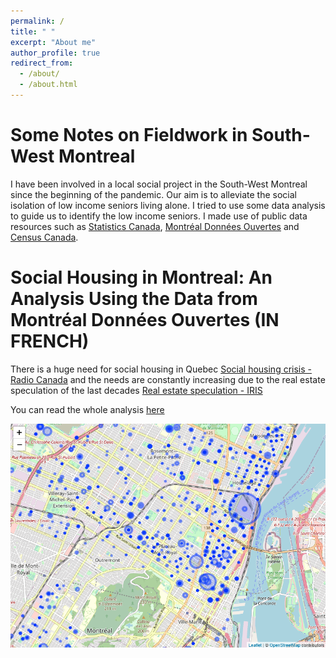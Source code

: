 ```yaml
---
permalink: /
title: " "
excerpt: "About me"
author_profile: true
redirect_from: 
  - /about/
  - /about.html
---
```


Some Notes on Fieldwork in South-West Montreal
======
I have been involved in a local social project in the South-West Montreal since the beginning of the pandemic. Our aim is to alleviate the social isolation of low income seniors living alone. I tried to use some data analysis to guide us to identify the low income seniors. I made use of public data resources such as [Statistics Canada](https://www.statcan.gc.ca/), [Montréal Données Ouvertes](https://donnees.montreal.ca/ville-de-montreal/logements-sociaux) and [Census Canada](https://census.gc.ca/index-eng.htm). 

Social Housing in Montreal: An Analysis Using the Data from Montréal Données Ouvertes (IN FRENCH)
======
There is a huge need for social housing in Quebec [Social housing crisis -Radio Canada](https://ici.radio-canada.ca/nouvelle/1771979/logement-social-crise-montreal-quebec-gatineau) and the needs are constantly increasing due to the real estate speculation of the last decades [Real estate speculation - IRIS](https://cdn.iris-recherche.qc.ca/uploads/publication/file/Spe_culation_immobilie_re_-_Logement_locatif_WEB.pdf)

You can read the whole analysis [here](https://onatekinci.github.io/logements_sociaux/)

![Social housing in Montreal](/images/carte_logements_sociaux.png)



